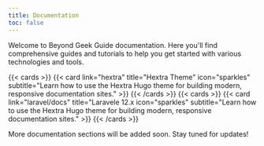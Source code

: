 ```yaml
---
title: Documentation
toc: false
---
```


Welcome to Beyond Geek Guide documentation. Here you'll find comprehensive guides and tutorials to help you get started with various technologies and tools.

{{< cards >}}
  {{< card link="hextra" title="Hextra Theme" icon="sparkles" subtitle="Learn how to use the Hextra Hugo theme for building modern, responsive documentation sites." >}}
{{< /cards >}}
{{< cards >}}
  {{< card link="laravel/docs" title="Laravele 12.x icon="sparkles" subtitle="Learn how to use the Hextra Hugo theme for building modern, responsive documentation sites." >}}
{{< /cards >}}

More documentation sections will be added soon. Stay tuned for updates!